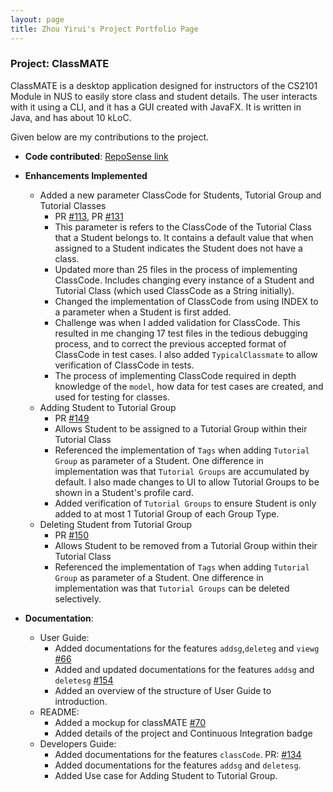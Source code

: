 ```yaml
---
layout: page
title: Zhou Yirui's Project Portfolio Page
---
```


### Project: ClassMATE

ClassMATE is a desktop application designed for instructors of the CS2101 Module in NUS to easily store class and student details. The user interacts with it using a CLI, and it has a GUI created with JavaFX. It is written in Java, and has about 10 kLoC.

Given below are my contributions to the project.

* **Code contributed**: [RepoSense link](https://nus-cs2103-ay2122s1.github.io/tp-dashboard/)

* **Enhancements Implemented**
  * Added a new parameter ClassCode for Students, Tutorial Group and Tutorial Classes
    * PR [\#113](https://github.com/AY2122S1-CS2103T-W15-1/tp/pull/113), PR [\#131](https://github.com/AY2122S1-CS2103T-W15-1/tp/pull/131)
    * This parameter is refers to the ClassCode of the Tutorial Class that a Student belongs to. It contains a default 
      value that when assigned to a Student indicates the Student does not have a class.
    * Updated more than 25 files in the process of implementing ClassCode. Includes changing every instance of a Student and Tutorial Class (which used ClassCode as a String initially).
    * Changed the implementation of ClassCode from using INDEX to a parameter when a Student is first added. 
    * Challenge was when I added validation for ClassCode. This resulted in me changing 17 test files in the tedious debugging process, 
      and to correct the previous accepted format of ClassCode in test cases. I also added `TypicalClassmate` to allow verification of ClassCode in tests.
    * The process of implementing ClassCode required in depth knowledge of the `model`, how data for test cases are created, and used for testing for classes. 
  * Adding Student to Tutorial Group
    * PR [\#149](https://github.com/AY2122S1-CS2103T-W15-1/tp/pull/149)
    * Allows Student to be assigned to a Tutorial Group within their Tutorial Class
    * Referenced the implementation of `Tags` when adding `Tutorial Group` as parameter of a Student. One difference in implementation
      was that `Tutorial Groups` are accumulated by default. I also made changes to UI to allow Tutorial Groups to be shown in a Student's
      profile card.
    * Added verification of `Tutorial Groups` to ensure Student is only added to at most 1 Tutorial Group of each Group Type. 
  * Deleting Student from Tutorial Group
    * PR [\#150](https://github.com/AY2122S1-CS2103T-W15-1/tp/pull/150)
    * Allows Student to be removed from a Tutorial Group within their Tutorial Class
    * Referenced the implementation of `Tags` when adding `Tutorial Group` as parameter of a Student. One difference in implementation
      was that `Tutorial Groups` can be deleted selectively. 
      
* **Documentation**:
    * User Guide:
        * Added documentations for the features `addsg`,`deleteg` and `viewg` [\#66](https://github.com/AY2122S1-CS2103T-W15-1/tp/pull/66)
        * Added and updated documentations for the features `addsg` and `deletesg` [\#154](https://github.com/AY2122S1-CS2103T-W15-1/tp/pull/154)
        * Added an overview of the structure of User Guide to introduction.
    * README:
        * Added a mockup for classMATE [\#70](https://github.com/AY2122S1-CS2103T-W15-1/tp/pull/70)
        * Added details of the project and Continuous Integration badge
    * Developers Guide:
        * Added documentations for the features `classCode`. PR: [\#134](https://github.com/AY2122S1-CS2103T-W15-1/tp/pull/134)
        * Added documentations for the features `addsg` and `deletesg`.
        * Added Use case for Adding Student to Tutorial Group.
   

